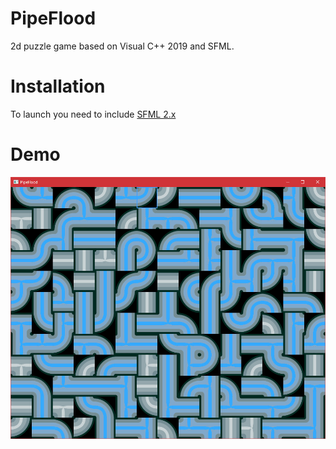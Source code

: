 # PipeFlood
2d puzzle game based on Visual C++ 2019 and SFML.

# Installation
To launch you need to include [SFML 2.x](https://www.sfml-dev.org/)

# Demo
![](https://raw.githubusercontent.com/srad/PipeFlood/master/Doc/media/demo0.jpg)
